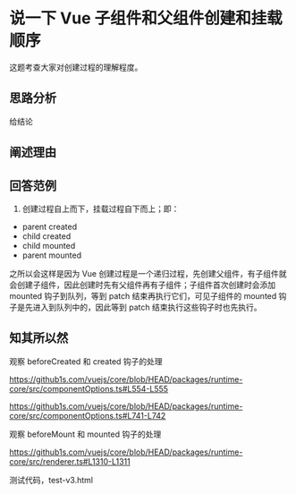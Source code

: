 # 说一下 Vue 子组件和父组件创建和挂载顺序

这题考查大家对创建过程的理解程度。

## 思路分析

给结论

## 阐述理由

## 回答范例

1. 创建过程自上而下，挂载过程自下而上；即：

- parent created
- child created
- child mounted
- parent mounted

之所以会这样是因为 Vue 创建过程是一个递归过程，先创建父组件，有子组件就会创建子组件，因此创建时先有父组件再有子组件；子组件首次创建时会添加 mounted 钩子到队列，等到 patch 结束再执行它们，可见子组件的 mounted 钩子是先进入到队列中的，因此等到 patch 结束执行这些钩子时也先执行。

## 知其所以然

观察 beforeCreated 和 created 钩子的处理

https://github1s.com/vuejs/core/blob/HEAD/packages/runtime-core/src/componentOptions.ts#L554-L555

https://github1s.com/vuejs/core/blob/HEAD/packages/runtime-core/src/componentOptions.ts#L741-L742

观察 beforeMount 和 mounted 钩子的处理

https://github1s.com/vuejs/core/blob/HEAD/packages/runtime-core/src/renderer.ts#L1310-L1311

测试代码，test-v3.html
